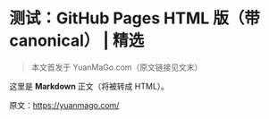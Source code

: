 # 测试：GitHub Pages HTML 版（带 canonical） | 精选

> 本文首发于 YuanMaGo.com（原文链接见文末）  

这里是 **Markdown** 正文（将被转成 HTML）。

原文：https://yuanmago.com/
